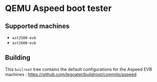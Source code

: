 # QEMU Aspeed boot tester

## Supported machines

* `ast2500-evb`
* `ast2600-evb`

## Building

This ``builroot`` tree contains the default configurations for the
Aspeed EVB machines : https://github.com/legoater/buildroot/commits/aspeed

